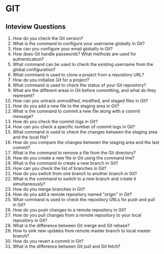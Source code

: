 # GIT


## Inteview Questions

1.	How do you check the Git version?
2.	What is the command to configure your username globally in Git?
3.	How can you configure your email globally in Git?
4.	How does Git handle passwords? What methods are used for authentication?
5.	What command can be used to check the existing username from the global configuration?
6.	What command is used to clone a project from a repository URL?
7.	How do you initialize Git for a project?
8.	What command is used to check the status of your Git repository?
9.	What are the different areas in Git before committing, and what do they represent?
10.	How can you untrack unmodified, modified, and staged files in Git?
11.	How do you add a new file to the staging area in Git?
12.	What is the command to commit a new file along with a commit message?
13.	How do you check the commit logs in Git?
14.	How can you check a specific number of commit logs in Git?
15.	What command is used to check the changes between the staging area and the local file?
16.	How do you compare the changes between the staging area and the last commit?
17.	What is the command to remove a file from the Git directory?
18.	How do you create a new file in Git using the command line?
19.	What is the command to create a new branch in Git?
20.	How can you check the list of branches in Git?
21.	How do you switch from one branch to another branch in Git?
22.	What is the command to switch to a new branch and create it simultaneously?
23.	How do you merge branches in Git?
24.	How do you add a remote repository named "origin" in Git?
25.	What command is used to check the repository URLs for push and pull in Git?
26.	How do you push changes to a remote repository in Git?
27.	How do you pull changes from a remote repository to your local repository in Git?
28.	What is the difference between Git merge and Git rebase?
29. How to sink new updates from remote master branch to local master branch? 
30. How do you revert a commit in Git?
31. What is the difference between Git pull and Git fetch?

<!-- 
1.	Check the git version: git --version
2.	Configure username: git config --global user.name "Your Username"
3.	Configure email: git config --global user.email "your@email.com"
4.	Configure password: Git does not store passwords directly. It uses different authentication methods, such as SSH keys or credential managers, to handle passwords securely.
5.	Check the existing username from configuration: git config --global user.name
6.	Clone the project: git clone <repository_url> (no need to initlize)
7.	How to initialize git: git init
8.	Check status: git status
9.	What are the != areas in git before commit:   
The different areas in Git before committing are:
•	Working Directory: The current state of your files on disk.
•	Staging Area (Index): A place where you can prepare and stage changes before committing them.
•	Local Repository: The commit history and the current committed snapshot.
    Commit area
10.	Untrack unmodified, modified, and staged files: git reset \<file>
11.	How to add a new file to staging:  
 git add \<file>
12.	How to commit a new file with a message:  
 git commit -m "Commit message"
13.	check logs:   
  git log
14.	Check the specific nuber of commit logs:  
 git log -p -1
15.	Check the changes between staging and local file: git diff
16.	Check the changes between staging and the last commit: git diff --staged
17.	Remove a file from the Git directory: git rm \<file>
18.	Create a file from Git: touch filename
19.	Create a branch: git branch \<branch_name>
20.	Check branch: git branch
21.	Switch from one branch to another branch: git checkout <branch_name>
22. switch and create new branch : git checkout -b branchname
22.	Merge the branch: First, switch to the branch you want to merge into and then run git merge <branch_to_merge>
23.	Add origin: git remote add origin <repository_url>
24.	Check push or pull repository URL: git remote -v
25.	Push: git push \<remote> \<branch> ->  
git push origin master
26.	Pull: git pull \<remote> \<branch>  ->  
 git pull origin master

what is the difference between git merge and git rebase? 

When using git merge, the history of the feature branch is not stored in the master branch.
Git creates a new merge commit that combines the changes from the feature branch into the master branch, resulting in a different commit.

Q. When using git rebase, the commits of the feature branch are rewritten on top of the master branch.
The history of the feature branch is preserved, and the commits from the feature branch are moved to appear as if they were made on top of the latest master commit.


Q. how to sink new updates from remote master branch to local master branch? 
git checkout master
git fetch origin (Fetch the latest changes from the remote repository)
git merge origin/master (Merge the fetched changes into the local master branch)
or else 
git pull origin master
 
How do you revert a commit in Git?
git revert \<commit>  
git push

What is the difference between Git pull and Git fetch?
git fetch is used to update your local repository's knowledge of the remote repository without modifying your working directory, while git pull is used to fetch and merge the changes from the remote repository into your current branch.

How to resolve a merge conflict using IntelliJ:
The biggest problem faced when multiple people are working on the same project is a merge conflict.

If the same file is edited by two or more people, a merge conflict occurs and needs to be resolved before pushing the code to GitHub.

When attempting to pull or merge, an error message is encountered, indicating that the head is different and requesting the latest code to be pulled from upstream.

Pull the latest code using the UI plugin provided by IntelliJ to better resolve the conflict. The plugin displays the branches and files with merge conflicts, allowing for a clearer understanding of the changes to accept.

Choose to use the merge tool provided by IntelliJ, which runs the "git merge" command in the background. Click on "Merge."

The merge tool opens and displays the differences between the local changes, the file with a common head (from both local and remote), and the file from the remote containing changes made by Person B2.

Update the file in the center, taking the changes from either side using the double arrow buttons or manually copying the desired changes.

Choose to keep both changes if necessary and click "Apply."
Add and commit the resolved merge conflict with a message like "Resolved merge conflict."
Push the changes to update the remote branch, in this case, the master branch.
Verify the updates on the remote repository to confirm the successful resolution of the merge conflict.

-->